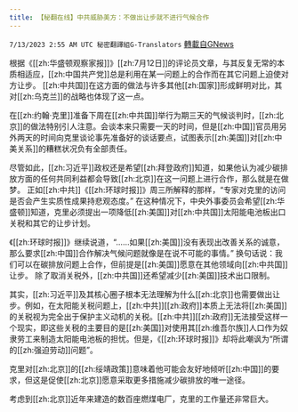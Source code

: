 ```yaml
---
title: 【秘翻在线】中共威胁美方：不做出让步就不进行气候合作
---
```

`7/13/2023 2:55 AM UTC 秘密翻譯組G-Translators` [轉載自GNews](https://gnews.org/articles/1456686)

根据《[[zh:华盛顿观察家报]]》[[zh:7月12日]]的评论员文章，与其反复无常的本质相适应，[[zh:中国共产党]]总是利用在某一问题上的合作而在其它问题上迫使对方让步。 [[zh:中共国]]在这方面的做法与许多其他[[zh:国家]]形成鲜明对比，其对[[zh:乌克兰]]的战略也体现了这一点。

在[[zh:约翰·克里]]准备下周在[[zh:中共国]]举行为期三天的气候谈判时，[[zh:北京]]的做法特别引人注意。会谈本来只需要一天的时间，但是[[zh:中国]]官员用另外两天的时间向克里谈论事先准备好的谈话要点，试图表示[[zh:美国]]对[[zh:中美关系]]的糟糕状况负有全部责任。

尽管如此，[[zh:习近平]]政权还是希望[[zh:拜登政府]]知道，如果他认为减少碳排放方面的任何共同利益都会导致[[zh:北京]]在这一问题上进行合作，那么就是在做梦。 正如[[zh:中共]]《[[zh:环球时报]]》周三所解释的那样，“专家对克里的访问是否会产生实质性成果持悲观态度。” 在这种情况下，中央外事委员会希望[[zh:华盛顿]]知道，克里必须提出一项降低[[zh:美国]]对[[zh:中共国]]太阳能电池板出口关税和其它的让步计划。

《[[zh:环球时报]]》继续说道，“……如果[[zh:美国]]没有表现出改善关系的诚意，那么要求[[zh:中国]]合作解决气候问题就像是在说不可能的事情。” 换句话说：我们可以在碳排放问题上合作，但前提是[[zh:美国]]愿意在其他领域向[[zh:中共国]]让步。 除了取消关税外，[[zh:中共国]]还希望减少[[zh:美国]]技术出口限制。

其实，[[zh:习近平]]及其核心圈子根本无法理解为什么[[zh:北京]]也需要做出让步。例如，在太阳能关税问题上，[[zh:中共]][[zh:政府]]本质上无法将[[zh:美国]]的关税视为完全出于保护主义动机的关税。[[zh:中共]][[zh:政府]]无法接受这样一个现实，即这些关税的主要目的是[[zh:美国]]对使用其[[zh:维吾尔族]]人口作为奴隶劳工来制造太阳能电池板的担忧。但是，《[[zh:环球时报]]》却将此嘲讽为“所谓的[[zh:强迫劳动]]问题”。

克里对[[zh:北京]]的[[zh:绥靖政策]]意味着他可能会友好地倾听[[zh:中国]]的要求，但这是促使[[zh:北京]]愿意采取更多措施减少碳排放的唯一途径。

考虑到[[zh:北京]]近年来建造的数百座燃煤电厂，克里的工作量还非常巨大。
